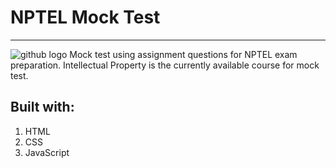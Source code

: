 # NPTEL Mock Test
----
![github logo](https://clipart.info/images/ccovers/1499794873github-logo-png.png)
Mock test using assignment questions for NPTEL exam preparation. 
Intellectual Property is the currently available course for mock test.

## Built with:
1. HTML
2. CSS
3. JavaScript
